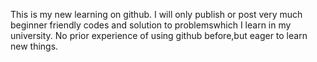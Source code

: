 This is my new learning on github.
I will only publish or post very much beginner friendly codes and solution to problemswhich I learn in my university.
No prior experience of using github before,but eager to learn new things.

